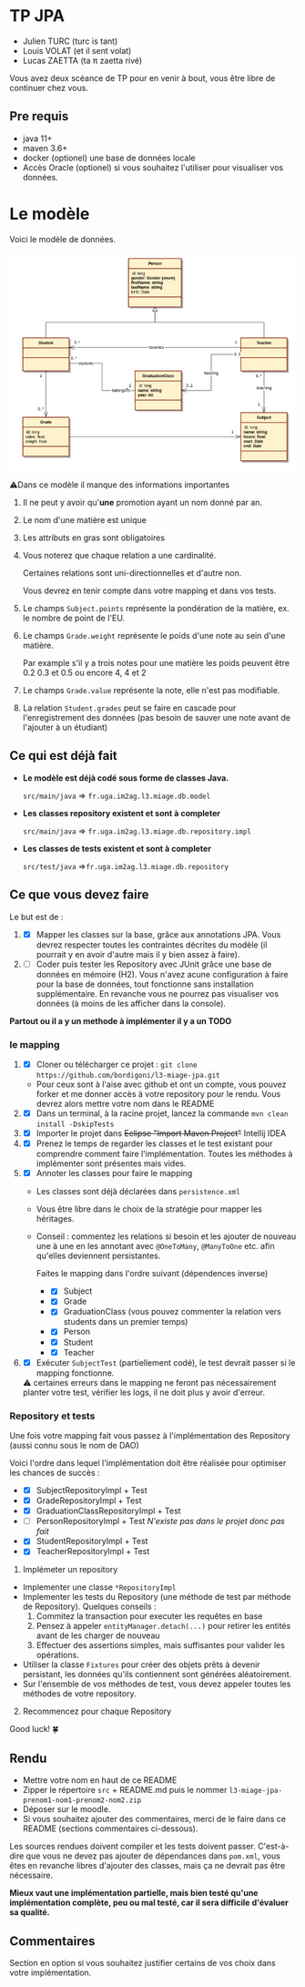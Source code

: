 # TP JPA
* Julien TURC (turc is tant)
* Louis VOLAT (et il sent volat)
* Lucas ZAETTA (ta π zaetta rivé)

Vous avez deux scéance de TP pour en venir à bout, vous être libre de continuer chez vous.

## Pre requis

* java 11+
* maven 3.6+
* docker (optionel) une base de données locale
* Accès Oracle (optionel) si vous souhaitez l'utiliser pour visualiser vos données.

# Le modèle

Voici le modèle de données.

![model](https://raw.githubusercontent.com/bordigoni/l3-miage-jpa/main/assets/images/model.png)

⚠️Dans ce modèle il manque des informations importantes
1. Il ne peut y avoir qu'**une** promotion ayant un nom donné par an.
2. Le nom d'une matière est unique
3. Les attributs en gras sont obligatoires
4. Vous noterez que chaque relation a une cardinalité.

   Certaines relations sont uni-directionnelles et d'autre non.

   Vous devrez en tenir compte dans votre mapping et dans vos tests.
5. Le champs `Subject.points` représente la pondération de la matière, ex. le nombre de point de l'EU.
6. Le champs `Grade.weight` représente le poids d'une note au sein d'une matière.
   
   Par example s'il y a trois notes pour une matière les poids peuvent être 0.2 0.3 et 0.5 ou encore 4, 4 et 2
8. Le champs `Grade.value` représente la note, elle n'est pas modifiable.
9. La relation `Student.grades` peut se faire en cascade pour l'enregistrement des données
   (pas besoin de sauver une note avant de l'ajouter à un étudiant)

## Ce qui est déjà fait

* **Le modèle est déjà codé sous forme de classes Java.** 
  
  `src/main/java` => `fr.uga.im2ag.l3.miage.db.model`
* **Les classes repository existent et sont à completer** 
 
  `src/main/java` => `fr.uga.im2ag.l3.miage.db.repository.impl`
* **Les classes de tests existent et sont à completer** 

  `src/test/java` =>`fr.uga.im2ag.l3.miage.db.repository`
  

## Ce que vous devez faire

Le but est de :

1. - [X] Mapper les classes sur la base, grâce aux annotations JPA. Vous devrez respecter toutes les contraintes décrites du modèle (il pourrait y en avoir d'autre mais il y bien assez à faire).
2. - [ ] Coder puis tester les Repository avec JUnit grâce une base de données en mémoire (H2). Vous n'avez acune configuration à faire pour la base de données, tout fonctionne sans installation supplémentaire. En revanche vous ne pourrez pas visualiser vos données (à moins de les afficher dans la console).

**Partout ou il a y un methode à implémenter il y a un TODO** 

### le mapping
1. - [X] Cloner ou télécharger ce projet : `git clone https://github.com/bordigoni/l3-miage-jpa.git`
    * Pour ceux sont à l'aise avec github et ont un compte, vous pouvez forker et me donner accès à votre repository pour le rendu. Vous devrez alors mettre votre nom dans le README
2. - [X] Dans un terminal, à la racine projet, lancez la commande `mvn clean install -DskipTests`
3. - [X] Importer le projet dans ~~Eclipse "Import Maven Project"~~ Intellij IDEA
4. - [X] Prenez le temps de regarder les classes et le test existant pour comprendre comment faire l'implémentation. Toutes les méthodes à implémenter sont présentes mais vides.
5. - [X] Annoter les classes pour faire le mapping
    * Les classes sont déjà déclarées dans `persistence.xml`
    * Vous être libre dans le choix de la stratégie pour mapper les héritages.
    * Conseil : commentez les relations si besoin et les ajouter de nouveau une à une en les annotant avec `@OneToMany`, `@ManyToOne` etc. afin qu'elles deviennent persistantes.

      Faites le mapping dans l'ordre suivant (dépendences inverse)
        * - [X] Subject
        * - [X] Grade
        * - [X] GraduationClass (vous pouvez commenter la relation vers students dans un premier temps)
        * - [X] Person
        * - [X] Student
        * - [X] Teacher
6. - [X] Exécuter `SubjectTest` (partiellement codé), le test devrait passer si le mapping fonctionne.

   ⚠️ certaines erreurs dans le mapping ne feront pas nécessairement planter votre test, vérifier les logs, il ne doit plus y avoir d'erreur.

### Repository et tests
Une fois votre mapping fait vous passez à l'implémentation des Repository (aussi connu sous le nom de DAO)

Voici l'ordre dans lequel l'implémentation doit être réalisée pour optimiser les chances de succès :
* - [X] SubjectRepositoryImpl + Test
* - [X] GradeRepositoryImpl + Test
* - [X] GraduationClassRepositoryImpl + Test
* - [ ] PersonRepositoryImpl + Test *N'existe pas dans le projet donc pas fait*
* - [X] StudentRepositoryImpl + Test
* - [X] TeacherRepositoryImpl + Test

1. Implémeter un repository
* Implementer une classe `*RepositoryImpl`
* Implementer les tests du Repository (une méthode de test par méthode de Repository).
  Quelques conseils :
    1. Commitez la transaction pour executer les requêtes en base
    2. Pensez à appeler `entityManager.detach(...)` pour retirer les entités avant de les charger de nouveau
    3. Effectuer des assertions simples, mais suffisantes pour valider les opérations.
* Utiliser la classe `Fixtures` pour créer des objets prêts à devenir persistant, les données qu'ils contiennent sont générées aléatoirement.
* Sur l'ensemble de vos méthodes de test, vous devez appeler toutes les méthodes de votre repository.
2. Recommencez pour chaque Repository

Good luck! 🍀

## Rendu

* Mettre votre nom en haut de ce README
* Zipper le répertoire `src` + README.md puis le nommer `l3-miage-jpa-prenom1-nom1-prenom2-nom2.zip`
* Déposer sur le moodle.
* Si vous souhaitez ajouter des commentaires, merci de le faire dans ce README (sections commentaires ci-dessous).

Les sources rendues doivent compiler et les tests doivent passer.
C'est-à-dire que vous ne devez pas ajouter de dépendances dans `pom.xml`, vous êtes en revanche libres d'ajouter des classes, mais ça ne devrait pas être nécessaire.

**Mieux vaut une implémentation partielle, mais bien testé qu'une implémentation complète, peu ou mal testé, car il sera difficile d'évaluer sa qualité.**

## Commentaires

Section en option si vous souhaitez justifier certains de vos choix dans votre implémentation. 

